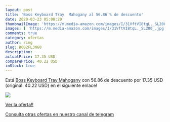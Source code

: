 ```yaml
---
layout: post
title: 'Boss Keyboard Tray  Mahogany al 56.86 % de descuento'
date: 2020-03-23 05:08:20
thumbnailImage: 'https://m.media-amazon.com/images/I/31VftVI8tqL._SL200_.jpg'
images: [ 'https://m.media-amazon.com/images/I/31VftVI8tqL._SL200_.jpg' ]
comments: true
category: ofertas
author: ring
slug: B002FL3N60
description:
actualPrice: 17.35 USD
comparePrice: 40.22 USD
inStock: true
---
```


Está [Boss Keyboard Tray  Mahogany](https://www.amazon.com/dp/B002FL3N60/?tag=redken08-20) con 56.86 de descuento por 17.35 USD (original: 40.22 USD) en el siguiente enlace!

[![](https://m.media-amazon.com/images/I/31VftVI8tqL._SL200_.jpg)](https://www.amazon.com/dp/B002FL3N60/?tag=redken08-20)

[Ver la oferta!!](https://www.amazon.com/dp/B002FL3N60/?tag=redken08-20)

[Consulta otras ofertas en nuestro canal de telegram](https://t.me/s/ofertas25)

